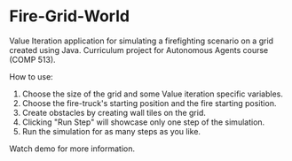# Fire-Grid-World
Value Iteration application for simulating a firefighting scenario on a grid created using Java.
Curriculum project for Autonomous Agents course (COMP 513).

How to use:
1. Choose the size of the grid and some Value iteration specific variables.
2. Choose the fire-truck's starting position and the fire starting position.
3. Create obstacles by creating wall tiles on the grid.
4. Clicking "Run Step" will showcase only one step of the simulation.
5. Run the simulation for as many steps as you like.

Watch demo for more information.
